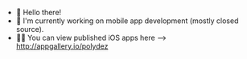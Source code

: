 - 👋 Hello there!
- 📱 I'm currently working on mobile app development (mostly closed source).
- 👨‍💻 You can view published iOS apps here --> http://appgallery.io/polydez

<!---
berkiyo/berkiyo is a ✨ special ✨ repository because its `README.md` (this file) appears on your GitHub profile.
You can click the Preview link to take a look at your changes.
--->
